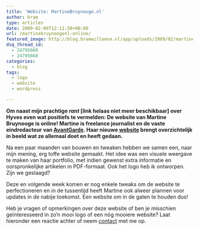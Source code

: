 ```yaml
---
title: 'Website: MartineBruynooge.nl'
author: bram
type: articles
date: 2009-02-06T12:11:58+00:00
url: /martinebruynoogenl-online/
featured_image: http://blog.bramwillemse.nl/app/uploads/2009/02/martinebruynooge.nl_.jpg 
dsq_thread_id:
  - 24795668
  - 24795668
categories:
  - blog
tags:
  - logo
  - website
  - wordpress

---
```

<p style="text-align: left;">
  <strong>Om naast mijn prachtige <em>rant </em>[link helaas niet meer beschikbaar] over Hyves even wat positiefs te vermelden: De website van Martine Bruynooge is online! Martine is freelance journalist en de vaste eindredacteur van <a href="http://www.avantgarde.nl" target="_blank">AvantGarde</a>. Haar nieuwe <a title="Website Martine Bruynooge" href="http://www.martinebruynooge.nl" target="_blank">website</a> brengt overzichtelijk in beeld wat ze allemaal doet en heeft gedaan.</strong>
</p>

<!--more-->

<p style="text-align: left;">
  Na een paar maanden van bouwen en tweaken hebben we samen een, naar mijn mening, erg toffe website gemaakt. Het idee was een visuele weergave te maken van haar portfolio, met indien gewenst extra informatie en oorspronkelijke artikelen in PDF-formaat. Ook het logo heb ik ontworpen. Zijn we geslaagd?
</p>

<p style="text-align: left;">
  Deze en volgende week komen er nog enkele tweaks om de website te perfectioneren en in de tussentijd heeft Martine ook alweer plannen voor updates in de nabije toekomst. Een website om in de gaten te houden dus!
</p>

<p style="text-align: left;">
  Heb je vragen of opmerkingen over deze website of ben je misschien geïnteresseerd in zo&#8217;n mooi logo of een nóg mooiere website? Laat hieronder een reactie achter of neem <a title="Mijn contactgegevens" href="http://bramwillemse.com/contact/">contact</a> met me op.
</p>
